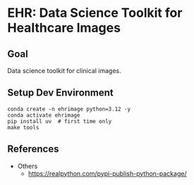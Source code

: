 # EHR: Data Science Toolkit for Healthcare Images

## Goal

Data science toolkit for clinical images.

## Setup Dev Environment

```terminal
conda create -n ehrimage python=3.12 -y
conda activate ehrimage
pip install uv  # first time only
make tools
```

## References

* Others
  * https://realpython.com/pypi-publish-python-package/
